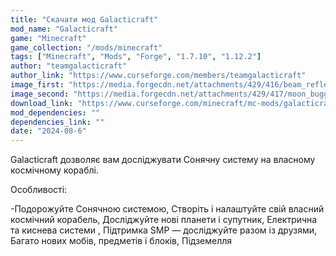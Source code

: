 ```yaml
---
title: "Скачати мод Galacticraft"
mod_name: "Galacticraft"
game: "Minecraft"
game_collection: "/mods/minecraft"
tags: ["Minecraft", "Mods", "Forge", "1.7.10", "1.12.2"]
author: "teamgalacticraft"
author_link: "https://www.curseforge.com/members/teamgalacticraft"
image_first: "https://media.forgecdn.net/attachments/429/416/beam_reflector_02.png"
image_second: "https://media.forgecdn.net/attachments/429/417/moon_buggy_02.png"
download_link: "https://www.curseforge.com/minecraft/mc-mods/galacticraft-legacy/files/all?page=1&amp;pageSize=20"
mod_dependencies: ""
dependencies_link: ""
date: "2024-08-6"
---
```


Galacticraft дозволяє вам досліджувати Сонячну систему на власному космічному кораблі.

Особливості:

  -Подорожуйте Сонячною системою, Створіть і налаштуйте свій власний космічний корабель, Досліджуйте нові планети і супутник, Електрична та киснева системи , Підтримка SMP — досліджуйте разом із друзями, Багато нових мобів, предметів і блоків, Підземелля
